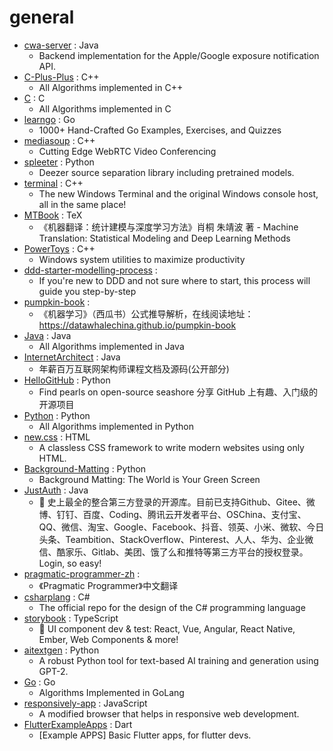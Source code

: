 # general
- [cwa-server](https://github.com/corona-warn-app/cwa-server) : Java
  - Backend implementation for the Apple/Google exposure notification API.
- [C-Plus-Plus](https://github.com/TheAlgorithms/C-Plus-Plus) : C++
  - All Algorithms implemented in C++
- [C](https://github.com/TheAlgorithms/C) : C
  - All Algorithms implemented in C
- [learngo](https://github.com/inancgumus/learngo) : Go
  - 1000+ Hand-Crafted Go Examples, Exercises, and Quizzes
- [mediasoup](https://github.com/versatica/mediasoup) : C++
  - Cutting Edge WebRTC Video Conferencing
- [spleeter](https://github.com/deezer/spleeter) : Python
  - Deezer source separation library including pretrained models.
- [terminal](https://github.com/microsoft/terminal) : C++
  - The new Windows Terminal and the original Windows console host, all in the same place!
- [MTBook](https://github.com/NiuTrans/MTBook) : TeX
  - 《机器翻译：统计建模与深度学习方法》肖桐 朱靖波 著 - Machine Translation: Statistical Modeling and Deep Learning Methods
- [PowerToys](https://github.com/microsoft/PowerToys) : C++
  - Windows system utilities to maximize productivity
- [ddd-starter-modelling-process](https://github.com/ddd-crew/ddd-starter-modelling-process) : 
  - If you're new to DDD and not sure where to start, this process will guide you step-by-step
- [pumpkin-book](https://github.com/datawhalechina/pumpkin-book) : 
  - 《机器学习》（西瓜书）公式推导解析，在线阅读地址：https://datawhalechina.github.io/pumpkin-book
- [Java](https://github.com/TheAlgorithms/Java) : Java
  - All Algorithms implemented in Java
- [InternetArchitect](https://github.com/bjmashibing/InternetArchitect) : Java
  - 年薪百万互联网架构师课程文档及源码(公开部分)
- [HelloGitHub](https://github.com/521xueweihan/HelloGitHub) : Python
  - Find pearls on open-source seashore 分享 GitHub 上有趣、入门级的开源项目
- [Python](https://github.com/TheAlgorithms/Python) : Python
  - All Algorithms implemented in Python
- [new.css](https://github.com/xz/new.css) : HTML
  - A classless CSS framework to write modern websites using only HTML.
- [Background-Matting](https://github.com/senguptaumd/Background-Matting) : Python
  - Background Matting: The World is Your Green Screen
- [JustAuth](https://github.com/justauth/JustAuth) : Java
  - 💯 史上最全的整合第三方登录的开源库。目前已支持Github、Gitee、微博、钉钉、百度、Coding、腾讯云开发者平台、OSChina、支付宝、QQ、微信、淘宝、Google、Facebook、抖音、领英、小米、微软、今日头条、Teambition、StackOverflow、Pinterest、人人、华为、企业微信、酷家乐、Gitlab、美团、饿了么和推特等第三方平台的授权登录。 Login, so easy!
- [pragmatic-programmer-zh](https://github.com/caicaishmily/pragmatic-programmer-zh) : 
  - 《Pragmatic Programmer》中文翻译
- [csharplang](https://github.com/dotnet/csharplang) : C#
  - The official repo for the design of the C# programming language
- [storybook](https://github.com/storybookjs/storybook) : TypeScript
  - 📓 UI component dev & test: React, Vue, Angular, React Native, Ember, Web Components & more!
- [aitextgen](https://github.com/minimaxir/aitextgen) : Python
  - A robust Python tool for text-based AI training and generation using GPT-2.
- [Go](https://github.com/TheAlgorithms/Go) : Go
  - Algorithms Implemented in GoLang
- [responsively-app](https://github.com/manojVivek/responsively-app) : JavaScript
  - A modified browser that helps in responsive web development.
- [FlutterExampleApps](https://github.com/iampawan/FlutterExampleApps) : Dart
  - [Example APPS] Basic Flutter apps, for flutter devs.
